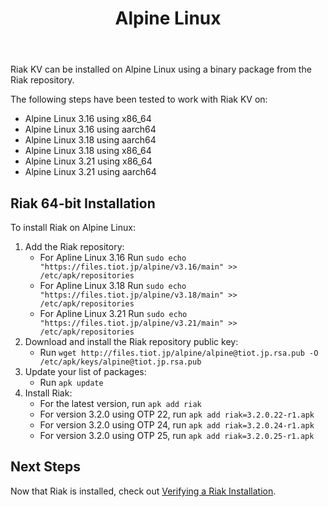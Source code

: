 ﻿---
title_supertext: "Installing on"
title: "Alpine Linux"
description: "installing Riak on Alpine Linux"
project: "riak_kv"
project_version: "3.2.0"
lastmod: 2022-12-30T00:00:00-00:00
sitemap:
  priority: 0.9
menu:
  riak_kv-3.2.0:
    name: "Alpine Linux"
    identifier: "installing_alpine_linux"
    weight: 301
    parent: "installing"
since: 3.0.9
version_history:
  in: "3.0.9+"
toc: true
aliases:
  - /riak/3.2.0/ops/building/installing/installing-on-alpine-linux
  - /riak/kv/3.2.0/ops/building/installing/installing-on-alpine-linux
  - /riak/3.2.0/installing/alpine-linux/
  - /riak/kv/3.2.0/installing/alpine-linux/
---

[security index]: {{<baseurl>}}riak/kv/3.2.0/using/security/
[install source erlang]: {{<baseurl>}}riak/kv/3.2.0/setup/installing/source/erlang
[install verify]: {{<baseurl>}}riak/kv/3.2.0/setup/installing/verify

Riak KV can be installed on Alpine Linux using a binary
package from the Riak repository.

The following steps have been tested to work with Riak KV on:

* Alpine Linux 3.16 using x86_64
* Alpine Linux 3.16 using aarch64
* Alpine Linux 3.18 using aarch64
* Alpine Linux 3.18 using x86_64
* Alpine Linux 3.21 using x86_64
* Alpine Linux 3.21 using aarch64

## Riak 64-bit Installation

To install Riak on Alpine Linux:

1. Add the Riak repository:
   * For Apline Linux 3.16 Run `sudo echo "https://files.tiot.jp/alpine/v3.16/main" >> /etc/apk/repositories`
   * For Apline Linux 3.18 Run `sudo echo "https://files.tiot.jp/alpine/v3.18/main" >> /etc/apk/repositories`
   * For Apline Linux 3.21 Run `sudo echo "https://files.tiot.jp/alpine/v3.21/main" >> /etc/apk/repositories`
2. Download and install the Riak repository public key:
   * Run `wget http://files.tiot.jp/alpine/alpine@tiot.jp.rsa.pub -O /etc/apk/keys/alpine@tiot.jp.rsa.pub`
3. Update your list of packages:
   * Run `apk update`
4. Install Riak:
   * For the latest version, run `apk add riak`
   * For version 3.2.0 using OTP 22, run `apk add riak=3.2.0.22-r1.apk`
   * For version 3.2.0 using OTP 24, run `apk add riak=3.2.0.24-r1.apk`
   * For version 3.2.0 using OTP 25, run `apk add riak=3.2.0.25-r1.apk`

## Next Steps

Now that Riak is installed, check out [Verifying a Riak Installation][install verify].
